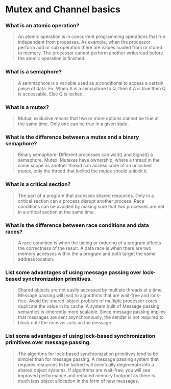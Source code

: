 # Mutex and Channel basics

### What is an atomic operation?
> An atomic operation is in concurrent programming operations that run independent from processes. As example, when the processor perform add or sub operation there are values loaded from or stored to memory. The processor cannot perform another write/read before the atomic operation is finished.

### What is a semaphore?
> A semmaphore is a variable used as a conditional to access a certain piece of data. Ex. When A is a semaphore to Q, then if A is true then Q is accessable. Else Q is locked.

### What is a mutex?
> Mutual exclusive means that two or more options cannot be true at the same time. Only one can be true in a given state.

### What is the difference between a mutex and a binary semaphore?
> Binary semaphore: Different processes can wait() and Signal() a semaphore. Mutex: Mutexes have ownership, where a thread in the same scope as another thread can access code of an unlocked mutex, only the thread that locked the mutex should unlock it.

### What is a critical section?
> The part of a program that accesses shared resources. Only in a critical section can a process disrupt another process. Race conditions can be avoided by making sure that two processes are not in a critical section at the same time.

### What is the difference between race conditions and data races?
 > A race condition is when the timing or ordering of a program affects the correctness of the result. A data race is when there are two memory accesses within the a program and both target the same address location.

### List some advantages of using message passing over lock-based synchronization primitives.
> Shared objects are not easily accessed by multiple threads at a time. Message passing will lead to algorithms that are wait-free and lock-free. Avoid the shared-object problem of multiple processor cores duplicate the value in its cache. A system built of Message passing semantics is inherently more scalable. Since message passing implies that messages are sent asynchronously, the sender is not required to block until the receiver acts on the message.

### List some advantages of using lock-based synchronization primitives over message passing.
> The algoritms for lock-based synchronization primitives tend to be simpler than for message passing.
A message passing system that requires resources to be locked will eventually degenerate into a shared object systems.
If algorithms are wait-free, you will see improved performance and reduced memory footprint as there is much less object allocation in the form of new messages.
